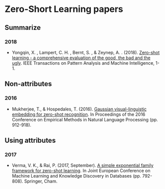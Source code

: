 # Zero-Short Learning papers

## Summarize
### 2018
* Yongqin, X. , Lampert, C. H. , Bernt, S. , & Zeynep, A. . (2018). [Zero-shot learning - a comprehensive evaluation of the good, the bad and the ugly](https://arxiv.org/pdf/1707.00600.pdf). IEEE Transactions on Pattern Analysis and Machine Intelligence, 1-1.

## Non-attributes
### 2016
* Mukherjee, T., & Hospedales, T. (2016). [Gaussian visual-linguistic embedding for zero-shot recognition](https://www.aclweb.org/anthology/D16-1089). In Proceedings of the 2016 Conference on Empirical Methods in Natural Language Processing (pp. 912-918).

## Using attributes
### 2017
* Verma, V. K., & Rai, P. (2017, September). [A simple exponential family framework for zero-shot learning](https://arxiv.org/pdf/1707.08040.pdf). In Joint European Conference on Machine Learning and Knowledge Discovery in Databases (pp. 792-808). Springer, Cham.
